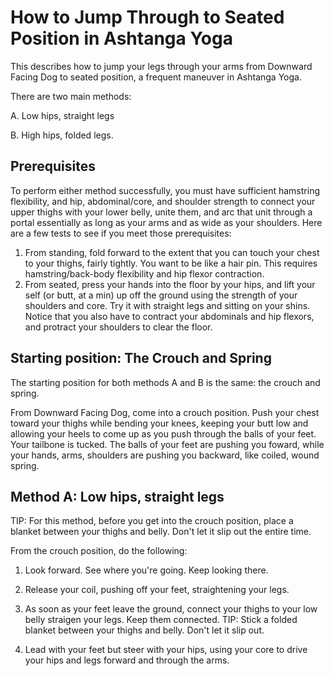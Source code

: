 # How to Jump Through to Seated Position in Ashtanga Yoga

This describes how to jump your legs through your arms from Downward Facing Dog to seated position, a frequent maneuver in Ashtanga Yoga.

There are two main methods:

A. Low hips, straight legs

B. High hips, folded legs.

## Prerequisites
To perform either method successfully, you must have sufficient hamstring flexibility, and hip, abdominal/core, and shoulder strength to connect your upper thighs with your lower belly, unite them, and arc that unit through a portal essentially as long as your arms and as wide as your shoulders. Here are a few tests to see if you meet those prerequisites:


1. From standing, fold forward to the extent that you can touch your chest to your thighs, fairly tightly.  You want to be like a hair pin. This requires hamstring/back-body flexibility and hip flexor contraction.
2. From seated, press your hands into the floor by your hips, and lift your self (or butt, at a min) up off the ground using the strength of your shoulders and core. Try it with straight legs and sitting on your shins. Notice that you also have to contract your abdominals and hip flexors, and protract your shoulders to clear the floor.    

## Starting position: The Crouch and Spring 
The starting position for both methods A and B is the same: the crouch and spring.

From Downward Facing Dog, come into a crouch position. Push your chest toward your thighs while bending your knees, keeping your butt low and allowing your heels to come up as you push through the balls of your feet. Your tailbone is tucked.  The balls of your feet are pushing you foward, while your hands, arms, shoulders are pushing you backward, like coiled, wound spring.

## Method A: Low hips, straight legs
TIP: For this method, before you get into the crouch position, place a blanket between your thighs and belly. Don't let it slip out the entire time.

From the crouch position, do the following:

1. Look forward.  See where you're going.  Keep looking there.

2. Release your coil, pushing off your feet, straightening your legs. 

3. As soon as your feet leave the ground, connect your thighs to your low belly straigen your legs. Keep them connected. TIP: Stick a folded blanket between your thighs and belly.  Don't let it slip out.

4. Lead with your feet but steer with your hips, using your core to drive your hips and legs forward and through the arms. 



